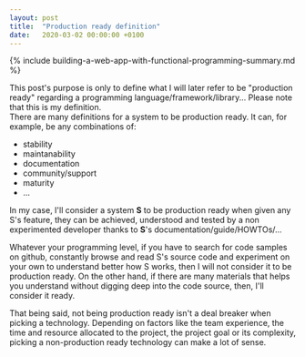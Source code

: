 ```yaml
---
layout: post
title:  "Production ready definition"
date:   2020-03-02 00:00:00 +0100
---
```


{% include building-a-web-app-with-functional-programming-summary.md %}

This post's purpose is only to define what I will later refer to be "production ready" regarding a programming language/framework/library...
Please note that this is my definition.<br/>
There are many definitions for a system to be production ready. It can, for example, be any combinations of:

- stability
- maintanability
- documentation
- community/support
- maturity
- ...

In my case, I'll consider a system **S** to be production ready when given any S's feature, they can be achieved, understood and tested by a non experimented developer thanks to **S**'s documentation/guide/HOWTOs/...

Whatever your programming level, if you have to search for code samples on github, constantly browse and read S's source code and experiment on your own to understand better how S works, then I will not consider it to be production ready.
On the other hand, if there are many materials that helps you understand without digging deep into the code source, then, I'll consider it ready.

That being said, not being production ready isn't a deal breaker when picking a technology.
Depending on factors like the team experience, the time and resource allocated to the project, the project goal or its complexity, picking a non-production ready technology can make a lot of sense.
